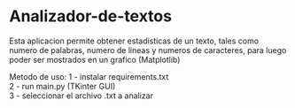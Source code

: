 # Analizador-de-textos

Esta aplicacion permite obtener estadisticas de un texto, tales como numero de palabras, numero de lineas y numeros de caracteres, para luego poder ser mostrados en un grafico (Matplotlib)

Metodo de uso:
1 - instalar requirements.txt <br />
2 - run main.py (TKinter GUI) <br />
3 - seleccionar el archivo .txt a analizar <br />
